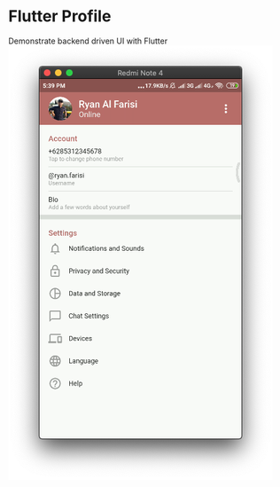# Flutter Profile

Demonstrate backend driven UI with Flutter  
![Screenshot 1](https://raw.githubusercontent.com/CoderJava/flutter-profile-backend-driven-ui/master/screenshots/screenshot.png
"Screenshot")
